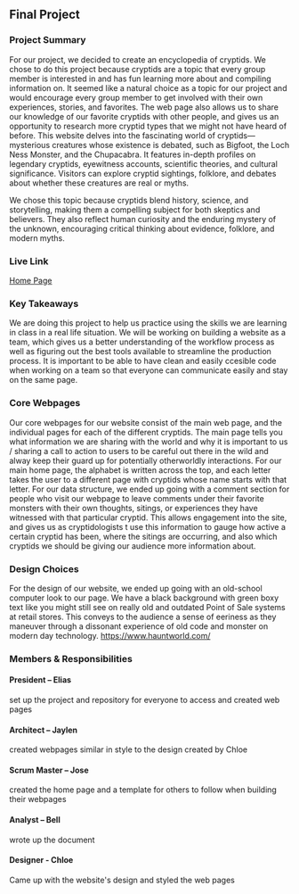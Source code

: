 ## Final Project

### Project Summary
For our project, we decided to create an encyclopedia of cryptids. We chose to do this project because cryptids are a topic that every group member is interested in and has fun learning more about and compiling information on. It seemed like a natural choice as a topic for our project and would encourage every group member to get involved with their own experiences, stories, and favorites. The web page also allows us to share our knowledge of our favorite cryptids with other people, and gives us an opportunity to research more cryptid types that we might not have heard of before.
This website delves into the fascinating world of cryptids—mysterious creatures whose existence is debated, such as Bigfoot, the Loch Ness Monster, and the Chupacabra. It features in-depth profiles on legendary cryptids, eyewitness accounts, scientific theories, and cultural significance. Visitors can explore cryptid sightings, folklore, and debates about whether these creatures are real or myths.

We chose this topic because cryptids blend history, science, and storytelling, making them a compelling subject for both skeptics and believers. They also reflect human curiosity and the enduring mystery of the unknown, encouraging critical thinking about evidence, folklore, and modern myths.



### Live Link

[Home Page](https://llallas.github.io/i210Final)

### Key Takeaways

We are doing this project to help us practice using the skills we are learning in class in a real life situation. We will be working on building a website as a team, which gives us a better understanding of the workflow process as well as figuring out the best tools available to streamline the production process. It is important to be able to have clean and easily ccesible code when working on a team so that everyone can communicate easily and stay on the same page. 

### Core Webpages

Our core webpages for our website consist of the main web page, and the individual pages for each of the different cryptids. The main page tells you what information we are sharing with the world and why it is important to us / sharing a call to action to users to be careful out there in the wild and alway keep their guard up for potentially otherworldly interactions. For our main home page, the alphabet is written across the top, and each letter takes the user to a different page with cryptids whose name starts with that letter.
For our data structure, we ended up going with a comment section for people who visit our webpage to leave comments under their favorite monsters with their own thoughts, sitings, or experiences they have witnessed with that particular cryptid. This allows engagement into the site, and gives us as cryptidologists t use this information to gauge how active a certain cryptid has been, where the sitings are occurring, and also which cryptids we should be giving our audience more information about.


### Design Choices
For the design of our website, we ended up going with an old-school computer look to our page. We have a black background with green boxy text like you might still see on really old and outdated Point of Sale systems at retail stores. This conveys to the audience a sense of eeriness as they maneuver through a dissonant experience of old code and monster on modern day technology.
https://www.hauntworld.com/

### Members & Responsibilities

#### President – Elias
set up the project and repository for everyone to access and created web pages

#### Architect – Jaylen
created webpages similar in style to the design created by Chloe

#### Scrum Master – Jose
created the home page and a template for others to follow when building their webpages

#### Analyst – Bell
wrote up the document 

#### Designer - Chloe
Came up with the website's design and styled the web pages